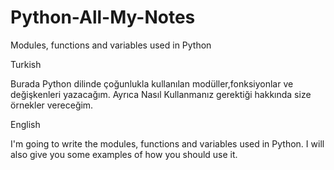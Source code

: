 # Python-All-My-Notes
Modules, functions and variables used in Python

Turkish

Burada Python dilinde çoğunlukla kullanılan modüller,fonksiyonlar ve değişkenleri yazacağım. 
Ayrıca Nasıl Kullanmanız gerektiği hakkında size örnekler vereceğim.

English

I'm going to write the modules, functions and variables used in Python. 
I will also give you some examples of how you should use it.
